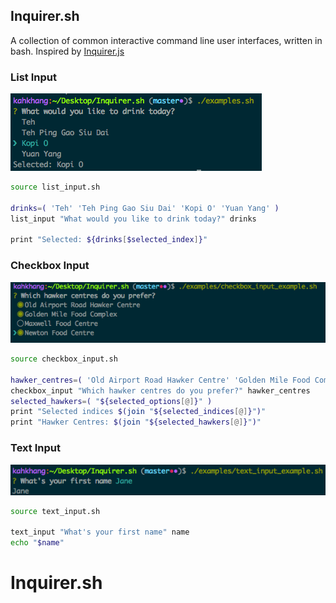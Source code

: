 ## Inquirer.sh

A collection of common interactive command line user interfaces, written in bash. Inspired by [Inquirer.js](https://github.com/SBoudrias/Inquirer.js)

### List Input
![List Input Example](screenshots/list_input.png "List Input Example")

```sh
source list_input.sh

drinks=( 'Teh' 'Teh Ping Gao Siu Dai' 'Kopi O' 'Yuan Yang' )
list_input "What would you like to drink today?" drinks

print "Selected: ${drinks[$selected_index]}"
```

### Checkbox Input
![Checkbox Input Example](screenshots/checkbox_input.png "Checkbox Input Example")

```sh
source checkbox_input.sh

hawker_centres=( 'Old Airport Road Hawker Centre' 'Golden Mile Food Complex' 'Maxwell Food Centre' 'Newton Food Centre' )
checkbox_input "Which hawker centres do you prefer?" hawker_centres
selected_hawkers=( "${selected_options[@]}" )
print "Selected indices $(join "${selected_indices[@]}")"
print "Hawker Centres: $(join "${selected_hawkers[@]}")"
```

### Text Input
![Text Input Example](screenshots/text_input.png "Text Input Example")

```sh
source text_input.sh

text_input "What's your first name" name
echo "$name"
```
# Inquirer.sh
